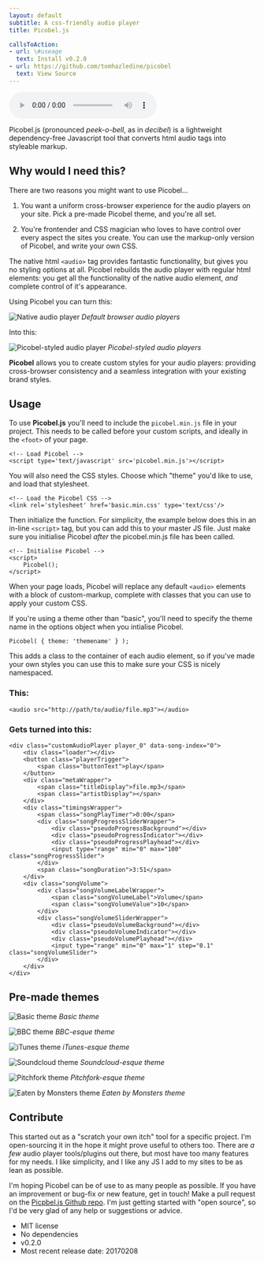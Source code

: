 ```yaml
---
layout: default
subtitle: A css-friendly audio player
title: Picobel.js

callsToAction:
- url: \#useage
  text: Install v0.2.0
- url: https://github.com/tomhazledine/picobel
  text: View Source
---
```


<audio src="http://audio.eatenbymonsters.com/reviews/coldWarKids/lostThatEasy.mp3" title="Lost that easy" data-artist="Cold War Kids" controls>
  Your browser does not support the <code>audio</code> element.
</audio>

Picobel.js (pronounced *peek-o-bell*, as in *decibel*) is a lightweight dependency-free Javascript tool that converts html audio tags into styleable markup.

<div class="divider" id="overview"></div>

## Why would I need this?

There are two reasons you might want to use Picobel...

1. You want a uniform cross-browser experience for the audio players on your site. Pick a pre-made Picobel theme, and you're all set.

2. You're frontender and CSS magician who loves to have control over every aspect the sites you create. You can use the markup-only version of Picobel, and write your own CSS.

The native html `<audio>` tag provides fantastic functionality, but gives you no styling options at all. Picobel rebuilds the audio player with regular html elements: you get all the functionality of the native audio element, *and* complete control of it's appearance.

Using Picobel you can turn this:

![Native audio player](assets/images/native_players.png)
*Default browser audio players*

Into this:

![Picobel-styled audio player](assets/images/picobel_players.png)
*Picobel-styled audio players*

**Picobel** allows you to create custom styles for your audio players: providing cross-browser consistency and a seamless integration with your existing brand styles.

<div class="divider" id="usage"></div>

## Usage

To use **Picobel.js** you'll need to include the `picobel.min.js` file in your project. This needs to be called before your custom scripts, and ideally in the `<foot>` of your page.

    <!-- Load Picobel -->
    <script type='text/javascript' src='picobel.min.js'></script>

You will also need the CSS styles. Choose which "theme" you'd like to use, and load that stylesheet.

    <!-- Load the Picobel CSS -->
    <link rel='stylesheet' href='basic.min.css' type='text/css'/>

Then initialize the function. For simplicity, the example below does this in an in-line `<script>` tag, but you can add this to your master JS file. Just make sure you initialise Picobel *after* the picobel.min.js file has been called.

    <!-- Initialise Picobel -->
    <script>
        Picobel();
    </script>

When your page loads, Picobel will replace any default `<audio>` elements with a block of custom-markup, complete with classes that you can use to apply your custom CSS.

If you're using a theme other than "basic", you'll need to specify the theme name in the options object when you intialise Picobel.

    Picobel( { theme: 'themename' } );

This adds a class to the container of each audio element, so if you've made your own styles you can use this to make sure your CSS is nicely namespaced.

### This:

    <audio src="http://path/to/audio/file.mp3"></audio>

### Gets turned into this:

    <div class="customAudioPlayer player_0" data-song-index="0">
        <div class="loader"></div>
        <button class="playerTrigger">
            <span class="buttonText">play</span>
        </button>
        <div class="metaWrapper">
            <span class="titleDisplay">file.mp3</span>
            <span class="artistDisplay"></span>
        </div>
        <div class="timingsWrapper">
            <span class="songPlayTimer">0:00</span>
            <div class="songProgressSliderWrapper">
                <div class="pseudoProgressBackground"></div>
                <div class="pseudoProgressIndicator"></div>
                <div class="pseudoProgressPlayhead"></div>
                <input type="range" min="0" max="100" class="songProgressSlider">
            </div>
            <span class="songDuration">3:51</span>
        </div>
        <div class="songVolume">
            <div class="songVolumeLabelWrapper">
                <span class="songVolumeLabel">Volume</span>
                <span class="songVolumeValue">10</span>
            </div>
            <div class="songVolumeSliderWrapper">
                <div class="pseudoVolumeBackground"></div>
                <div class="pseudoVolumeIndicator"></div>
                <div class="pseudoVolumePlayhead"></div>
                <input type="range" min="0" max="1" step="0.1" class="songVolumeSlider">
            </div>
        </div>
    </div>

<div class="divider" id="themes"></div>

## Pre-made themes

![Basic theme](assets/images/theme_basic.png)
*Basic theme*

![BBC theme](assets/images/theme_bbc.png)
*BBC-esque theme*

![iTunes theme](assets/images/theme_itunes.png)
*iTunes-esque theme*

![Soundcloud theme](assets/images/theme_soundcloud.png)
*Soundcloud-esque theme*

![Pitchfork theme](assets/images/theme_pitchfork.png)
*Pitchfork-esque theme*

![Eaten by Monsters theme](assets/images/theme_ebm.png)
*Eaten by Monsters theme*

<div class="divider" id="contribute"></div>

## Contribute

This started out as a "scratch your own itch" tool for a specific project. I'm open-sourcing it in the hope it might prove useful to others too. There are *a few* audio player tools/plugins out there, but most have too many features for my needs. I like simplicity, and I like any JS I add to my sites to be as lean as possible.

I'm hoping Picobel can be of use to as many people as possible. If you have an improvement or bug-fix or new feature, get in touch! Make a pull request on the [Picpbel.js Github repo](https://github.com/tomhazledine/picobel). I'm just getting started with "open source", so I'd be very glad of any help or suggestions or advice.

* MIT license
* No dependencies
* v0.2.0
* Most recent release date: 20170208